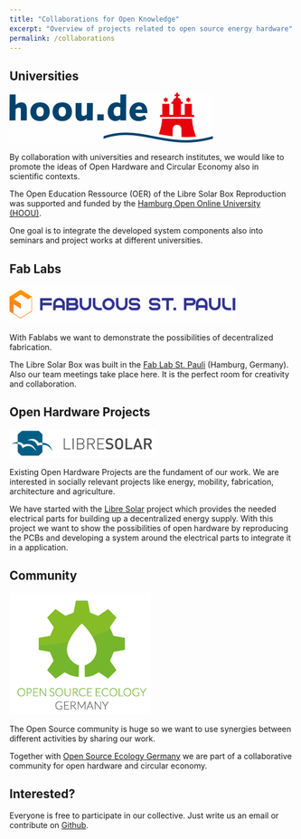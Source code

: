 ```yaml
---
title: "Collaborations for Open Knowledge"
excerpt: "Overview of projects related to open source energy hardware"
permalink: /collaborations
---
```


## Universities

![Hoou](/images/hoou_logo_small.png)

By collaboration with universities and research institutes, we would like to promote the ideas of Open Hardware and Circular Economy also in scientific contexts.

The Open Education Ressource (OER) of the Libre Solar Box Reproduction was supported and funded by the [Hamburg Open Online University (HOOU)](https://www.hoou.de/).

One goal is to integrate the developed system components also into seminars and project works at different universities.

## Fab Labs

![fablab_stpauli](/images/fabulous_logo_small.png)

With Fablabs we want to demonstrate the possibilities of decentralized fabrication.

The Libre Solar Box was built in the [Fab Lab St. Pauli](http://fablab-hamburg.org/) (Hamburg, Germany). Also our team meetings take place here. It is the perfect room for creativity and collaboration.


<!--
Kooperation im Umfeld dezentrale Produktion, Wissenstransfer in Zivilgesellschaft
-->

<!--
## Other Organizations

Bsp Kollektiv Liebe, Kommunikation nach außen, Bewusstsein Schaffung durch kulturellen und kreativen Austausch
Open Source Ecology, Community Mitglied im Open Hardware Umfeld
-->

## Open Hardware Projects

![libre_solar](/images/libresolar_logo_small.png)

Existing Open Hardware Projects are the fundament of our work. We are interested in socially relevant projects like energy, mobility, fabrication, architecture and agriculture.

We have started with the [Libre Solar](http://libre.solar/) project which provides the needed electrical parts for building up a decentralized energy supply.
With this project we want to show the possibilities of open hardware by reproducing the PCBs and developing a system around the electrical parts to integrate it in a application.

## Community

![oseg](/images/Logo_OSEG.png)

The Open Source community is huge so we want to use synergies between different activities by sharing our work.

Together with [Open Source Ecology Germany](https://opensourceecology.de/) we are part of a collaborative community for open hardware and circular economy.

## Interested?

Everyone is free to participate in our collective. Just write us an email or contribute on [Github](https://github.com/CollectiveOpenSourceHardware).
